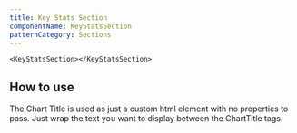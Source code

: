 ```yaml
---
title: Key Stats Section
componentName: KeyStatsSection
patternCategory: Sections
---
```


```
<KeyStatsSection></KeyStatsSection>
```

## How to use
The Chart Title is used as just a custom html element with no properties to pass. Just wrap the text you want to display between the ChartTitle tags.

